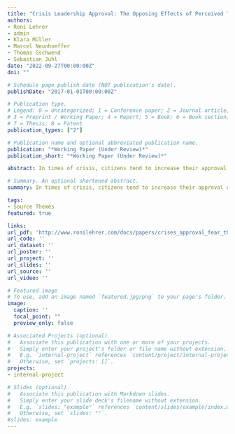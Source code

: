 ```yaml
---
title: "Crisis Leadership Approval: The Opposing Effects of Perceived Threat and Anxiety"
authors:
- Roni Lehrer
- admin
- Klara Müller
- Marcel Neunhoeffer
- Thomas Gschwend
- Sebastian Juhl
date: "2022-09-27T00:00:00Z"
doi: ""

# Schedule page publish date (NOT publication's date).
publishDate: "2017-01-01T00:00:00Z"

# Publication type.
# Legend: 0 = Uncategorized; 1 = Conference paper; 2 = Journal article;
# 3 = Preprint / Working Paper; 4 = Report; 5 = Book; 6 = Book section;
# 7 = Thesis; 8 = Patent
publication_types: ["2"]

# Publication name and optional abbreviated publication name.
publication: "*Working Paper (Under Review)*"
publication_short: "*Working Paper (Under Review)*"

abstract: In times of crisis, citizens tend to increase their approval of the government and its leader which might shift the balance of power. This ‘rally effect’ is a persistent empirical regularity, however, the literature does not identify its underlying causal mechanisms. We argue that crises induce threat and anxiety, and theorize that perceived threat increases approval of the incumbent leader, whereas anxiety decreases it. By analyzing German panel data from the COVID-19 pandemic, we causally identify both mechanisms and provide systematic evidence supporting this theory. Moreover, we increase the scope of our theory and show that both mechanisms are also at work when citizens approve cabinet members who manage key port- folios. Finally, we also leverage a comparative survey design across eleven countries to show that our evidence generalizes beyond a single country. Our findings have highly important implications for our understanding of the rally effect and crises politics in democracies.

# Summary. An optional shortened abstract.
summary: In times of crisis, citizens tend to increase their approval of the government and its leader which might shift the balance of power. This ‘rally effect’ is a persistent empirical regularity, however, the literature does not identify its underlying causal mechanisms. We argue that crises induce threat and anxiety, and theorize that perceived threat increases approval of the incumbent leader, whereas anxiety decreases it. By analyzing German panel data from the COVID-19 pandemic, we causally identify both mechanisms and provide systematic evidence supporting this theory. Moreover, we increase the scope of our theory and show that both mechanisms are also at work when citizens approve cabinet members who manage key port- folios. Finally, we also leverage a comparative survey design across eleven countries to show that our evidence generalizes beyond a single country. Our findings have highly important implications for our understanding of the rally effect and crises politics in democracies.

tags:
- Source Themes
featured: true

links:
url_pdf: 'http://www.ronilehrer.com/docs/papers/crises_approval_fear_threat.pdf'
url_code: ''
url_dataset: ''
url_poster: ''
url_project: ''
url_slides: ''
url_source: ''
url_video: ''

# Featured image
# To use, add an image named `featured.jpg/png` to your page's folder. 
image:
  caption: ''
  focal_point: ""
  preview_only: false

# Associated Projects (optional).
#   Associate this publication with one or more of your projects.
#   Simply enter your project's folder or file name without extension.
#   E.g. `internal-project` references `content/project/internal-project/index.md`.
#   Otherwise, set `projects: []`.
projects:
- internal-project

# Slides (optional).
#   Associate this publication with Markdown slides.
#   Simply enter your slide deck's filename without extension.
#   E.g. `slides: "example"` references `content/slides/example/index.md`.
#   Otherwise, set `slides: ""`.
#slides: example
---
```


